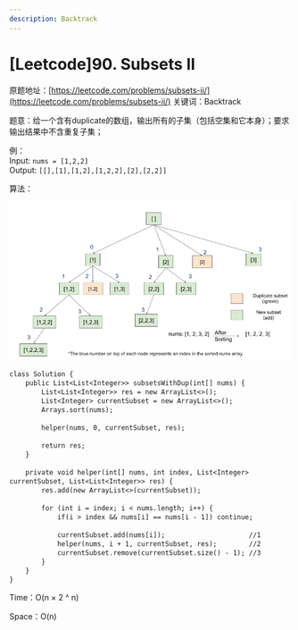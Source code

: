 ```yaml
---
description: Backtrack
---
```


# \[Leetcode\]90. Subsets II

原题地址：[https://leetcode.com/problems/subsets-ii/](https://leetcode.com/problems/subsets-ii/) 关键词：Backtrack

题意：给一个含有duplicate的数组，输出所有的子集（包括空集和它本身）；要求输出结果中不含重复子集；

例：  
Input: `nums = [1,2,2]`   
Output: `[[],[1],[1,2],[1,2,2],[2],[2,2]]`

算法：

![](.gitbook/assets/90_approach3_1.png)

```text
class Solution {
    public List<List<Integer>> subsetsWithDup(int[] nums) {
        List<List<Integer>> res = new ArrayList<>();
        List<Integer> currentSubset = new ArrayList<>();
        Arrays.sort(nums);
        
        helper(nums, 0, currentSubset, res);

        return res;
    }
    
    private void helper(int[] nums, int index, List<Integer> currentSubset, List<List<Integer>> res) {
        res.add(new ArrayList<>(currentSubset));   
        
        for (int i = index; i < nums.length; i++) {
            if(i > index && nums[i] == nums[i - 1]) continue;

            currentSubset.add(nums[i]);                     //1
            helper(nums, i + 1, currentSubset, res);        //2
            currentSubset.remove(currentSubset.size() - 1); //3
        }
    }
}
```

Time：O\(n × 2 ^ n\) 

Space：O\(n\)



